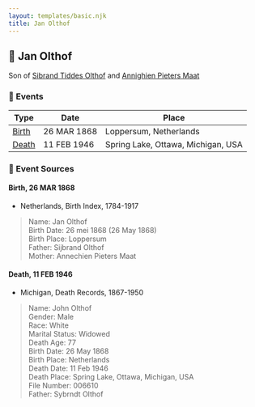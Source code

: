 ```yaml
---
layout: templates/basic.njk
title: Jan Olthof
---
```

## 🔵 Jan Olthof

Son of [Sibrand Tiddes Olthof](/people/7/76433820) and [Annighien Pieters Maat](/people/7/7249878)

### 📆 Events

Type | Date | Place
------ | ------ | ------
[Birth](#event-event-2) | 26 MAR 1868 | Loppersum, Netherlands
[Death](#event-event-3) | 11 FEB 1946 | Spring Lake, Ottawa, Michigan, USA

### 📰 Event Sources

#### <a id="event-event-2"></a> Birth, 26 MAR 1868
* Netherlands, Birth Index, 1784-1917
>   
  > Name: Jan Olthof  
  > Birth Date: 26 mei 1868 (26 May 1868)  
  > Birth Place: Loppersum  
  > Father: Sijbrand Olthof  
  > Mother: Annechien Pieters Maat

#### <a id="event-event-3"></a> Death, 11 FEB 1946
* Michigan, Death Records, 1867-1950
>   
  > Name: John Olthof  
  > Gender: Male  
  > Race: White  
  > Marital Status: Widowed  
  > Death Age: 77  
  > Birth Date: 26 May 1868  
  > Birth Place: Netherlands  
  > Death Date: 11 Feb 1946  
  > Death Place: Spring Lake, Ottawa, Michigan, USA  
  > File Number: 006610  
  > Father: Sybrndt Olthof
